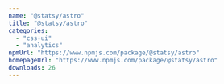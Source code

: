 ```yaml
---
name: "@statsy/astro"
title: "@statsy/astro"
categories:
  - "css+ui"
  - "analytics"
npmUrl: "https://www.npmjs.com/package/@statsy/astro"
homepageUrl: "https://www.npmjs.com/package/@statsy/astro"
downloads: 26
---
```

